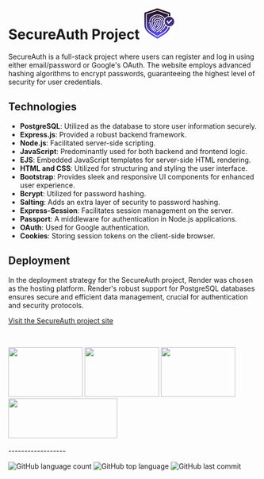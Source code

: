 # SecureAuth Project [![SecureAuth Project](/public/images/authenticity.png)](https://secureauth-ewdg.onrender.com/)

SecureAuth is a full-stack project where users can register and log in using either email/password or Google's OAuth. The website employs advanced hashing algorithms to encrypt passwords, guaranteeing the highest level of security for user credentials.

## Technologies

- **PostgreSQL**: Utilized as the database to store user information securely.
- **Express.js**: Provided a robust backend framework.
- **Node.js**: Facilitated server-side scripting.
- **JavaScript**: Predominantly used for both backend and frontend logic.
- **EJS**: Embedded JavaScript templates for server-side HTML rendering.
- **HTML and CSS**: Utilized for structuring and styling the user interface.
- **Bootstrap**: Provides sleek and responsive UI components for enhanced user experience.
- **Bcrypt**: Utilized for password hashing.
- **Salting**: Adds an extra layer of security to password hashing.
- **Express-Session**: Facilitates session management on the server.
- **Passport**: A middleware for authentication in Node.js applications.
- **OAuth**: Used for Google authentication.
- **Cookies**: Storing session tokens on the client-side browser.

## Deployment 

In the deployment strategy for the SecureAuth project, Render was chosen as the hosting platform. Render's robust support for PostgreSQL databases ensures secure and efficient data management, crucial for authentication and security protocols.

[Visit the SecureAuth project site](https://secureauth-ewdg.onrender.com/)

<br>

<p float="left">
<img src="https://miro.medium.com/max/600/1*YekyuOZGMw-kGOEqU4YPZg.jpeg" width="150" height="100">
<img src="https://i0.wp.com/www.omnidefend.com/wp-content/uploads/2022/03/0Auth_Trans.png?fit=1014%2C676&ssl=1" width="150" height="100">
<img src="https://www.freepnglogos.com/uploads/javascript/logo-html-5-css-javascript-source-code-for-the-taking-23.png" width="150" height="100">
<img src="https://dka575ofm4ao0.cloudfront.net/pages-transactional_logos/retina/89884/render-status-4b015255-e0cc-422c-943d-4f60b5f03094.png" width="220" height="80">
</p>
------------------

![GitHub language count](https://img.shields.io/github/languages/count/Llevi94/Cost_Manager)
![GitHub top language](https://img.shields.io/github/languages/top/Llevi94/Cost_Manager?color=yellow)
![GitHub last commit](https://img.shields.io/github/last-commit/Llevi94/Cost_Manager?color=red&style=plastic)